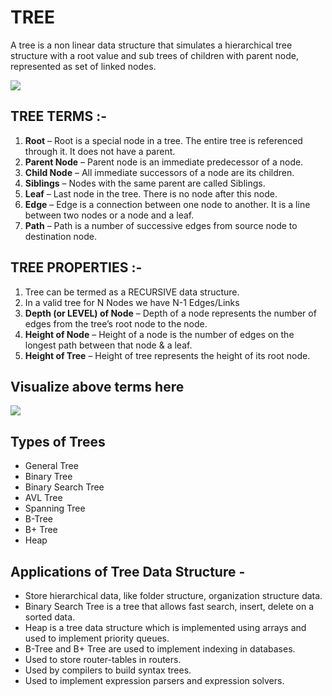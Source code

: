 # **TREE**
A tree is a non linear data structure that simulates a hierarchical tree structure with a root value and sub trees of children with parent node, represented as set of linked nodes.

![](https://cdn.shortpixel.ai/client/to_avif,q_glossy,ret_img,w_954/https://simplesnippets.tech/wp-content/uploads/2020/10/real-world-tree-diagram.png)


## **TREE TERMS :-**

1. **Root** – Root is a special node in a tree. The entire tree is referenced through it. It does not have a parent.
2. **Parent Node** – Parent node is an immediate predecessor of a node.
3. **Child Node** – All immediate successors of a node are its children.
4. **Siblings** – Nodes with the same parent are called Siblings.
5. **Leaf** – Last node in the tree. There is no node after this node.
6. **Edge** – Edge is a connection between one node to another. It is a line between two nodes or a node and a leaf.
7. **Path** – Path is a number of successive edges from source node to destination node.

## **TREE PROPERTIES :-**

1. Tree can be termed as a RECURSIVE data structure.
2. In a valid tree for N Nodes we have N-1 Edges/Links
3. **Depth (or LEVEL) of Node** – Depth of a node represents the number of edges from the tree’s root node to the node.
4. **Height of Node** – Height of a node is the number of edges on the longest path between that node & a leaf.
5. **Height of Tree** – Height of tree represents the height of its root node.

## Visualize above terms here

![](https://i.ibb.co/NyFwKpL/Tree-DS.png)

## **Types of Trees**
- General Tree
- Binary Tree
- Binary Search Tree
- AVL Tree
- Spanning Tree
- B-Tree
- B+ Tree
- Heap

## **Applications of Tree Data Structure -**
- Store hierarchical data, like folder structure, organization structure data.
- Binary Search Tree is a tree that allows fast search, insert, delete on a sorted data.
- Heap is a tree data structure which is implemented using arrays and used to implement priority queues.
- B-Tree and B+ Tree are used to implement indexing in databases.
- Used to store router-tables in routers.
- Used by compilers to build syntax trees.
- Used to implement expression parsers and expression solvers.

